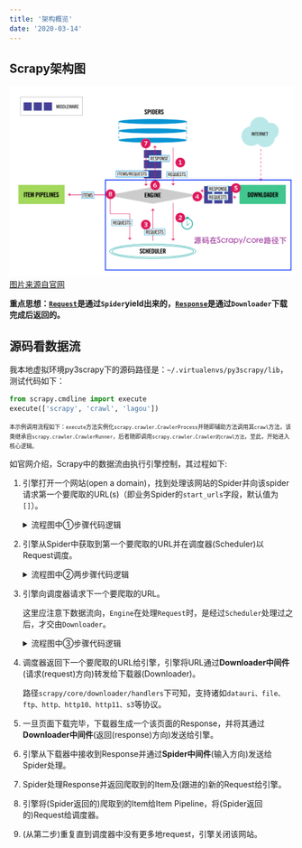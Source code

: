 ```yaml
---
title: '架构概览'
date: '2020-03-14'
---
```


## Scrapy架构图

![scrapy架构图](../../../.imgs/scrapy_architecture_02.png)
[图片来源自官网](https://docs.scrapy.org/en/latest/topics/architecture.html#)

**重点思想：[`Request`](https://docs.scrapy.org/en/latest/topics/request-response.html#request-objects)是通过`Spider`yield出来的，[`Response`](https://docs.scrapy.org/en/latest/topics/request-response.html#response-objects)是通过`Downloader`下载完成后返回的。**

## 源码看数据流

我本地虚拟环境py3scrapy下的源码路径是：`~/.virtualenvs/py3scrapy/lib`，
测试代码如下：

```py
from scrapy.cmdline import execute
execute(['scrapy', 'crawl', 'lagou'])
```

<font size=1>本示例调用流程如下：`execute`方法实例化`scrapy.crawler.CrawlerProcess`并随即辅助方法调用其`crawl`方法，该类继承自`scrapy.crawler.CrawlerRunner`，后者随即调用`scrapy.crawler.Crawler的crawl方法`，至此，开始进入核心逻辑。</font>

如官网介绍，Scrapy中的数据流由执行引擎控制，其过程如下:

1. 引擎打开一个网站(open a domain)，找到处理该网站的Spider并向该spider请求第一个要爬取的URL(s)（即业务Spider的`start_urls`字段，默认值为`[]`）。

    <details>
      <summary>流程图中①步骤代码逻辑</summary>

      ```py
      # scrapy.crawler.Crawler
      class Crawler(object):

          def crawl(self, *args, **kwargs):
              assert not self.crawling, "Crawling already taking place"
              self.crawling = True

              try:
                  self.spider = self._create_spider(*args, **kwargs)
                  self.engine = self._create_engine()
                  # 关键逻辑，通常 业务spider 会继承 Spider类，
                  # 并Override其start_requests方法，该方法也应yield Request示例
                  start_requests = iter(self.spider.start_requests())
                  yield self.engine.open_spider(self.spider, start_requests)
                  yield defer.maybeDeferred(self.engine.start)
              except Exception:
                  pass

      # scrapy.core.engine.ExecutionEngine
      class ExecutionEngine(object):

          def open_spider(self, spider, start_requests=(), close_if_idle=True):
              assert self.has_capacity(), "No free spider slot when opening %r" % \
                  spider.name
              logger.info("Spider opened", extra={'spider': spider})
              nextcall = CallLaterOnce(self._next_request, spider)
              scheduler = self.scheduler_cls.from_crawler(self.crawler)
              start_requests = yield self.scraper.spidermw.process_start_requests(start_requests, spider)
              slot = Slot(start_requests, close_if_idle, nextcall, scheduler)
              self.slot = slot
              self.spider = spider
              yield scheduler.open(spider)
              yield self.scraper.open_spider(spider)
              self.crawler.stats.open_spider(spider)
              yield self.signals.send_catch_log_deferred(signals.spider_opened, spider=spider)
              slot.nextcall.schedule()
              slot.heartbeat.start(5)

          def _next_request(self, spider):
              slot = self.slot
              if not slot:
                  return

              if self.paused:
                  return

              while not self._needs_backout(spider):
                  if not self._next_request_from_scheduler(spider):
                      break

              if slot.start_requests and not self._needs_backout(spider):
                  try:
                      request = next(slot.start_requests)
                  except StopIteration:
                      slot.start_requests = None
                  except Exception:
                      slot.start_requests = None
                      logger.error('Error while obtaining start requests',
                                  exc_info=True, extra={'spider': spider})
                  else:
                      self.crawl(request, spider)

              if self.spider_is_idle(spider) and slot.close_if_idle:
                  self._spider_idle(spider)

          def _next_request_from_scheduler(self, spider):
              slot = self.slot
              request = slot.scheduler.next_request()
              if not request:
                  return
              d = self._download(request, spider)
              d.addBoth(self._handle_downloader_output, request, spider)
              d.addErrback(lambda f: logger.info('Error while handling downloader output',
                                                exc_info=failure_to_exc_info(f),
                                                extra={'spider': spider}))
              d.addBoth(lambda _: slot.remove_request(request))
              d.addErrback(lambda f: logger.info('Error while removing request from slot',
                                                exc_info=failure_to_exc_info(f),
                                                extra={'spider': spider}))
              d.addBoth(lambda _: slot.nextcall.schedule())
              d.addErrback(lambda f: logger.info('Error while scheduling new request',
                                                exc_info=failure_to_exc_info(f),
                                                extra={'spider': spider}))
              return d

          def crawl(self, request, spider):
              assert spider in self.open_spiders, \
                  "Spider %r not opened when crawling: %s" % (spider.name, request)
              self.schedule(request, spider)
              self.slot.nextcall.schedule()
      ```

      > 先来关注下`scrapy.core.engine.ExecutionEngine`逻辑

      `_next_request`函数体内调用，流程进入`self._next_request_from_scheduler`，首次时如下：
      ![_next_request_from_scheduler首次进入](../../../.imgs/scrapy_system_init_request_01.png)
      因为此时并无Request，随后`_next_request`函数体内执行`request = next(slot.start_requests)`，
      这也是`Spider.start_requests方法`要`yield Request`的原因，
      ![准备进入schedule逻辑](../../../.imgs/scrapy_system_init_request_02.png)
      取到`Request`实例，并随后进入`self.crawl(request, spider)`，执行`self.schedule(request, spider)`

    </details>

2. 引擎从Spider中获取到第一个要爬取的URL并在调度器(Scheduler)以Request调度。
    <details>
      <summary>流程图中②两步骤代码逻辑</summary>

      ```py
      # scrapy.core.engine.ExecutionEngine
      class ExecutionEngine(object):
          def schedule(self, request, spider):
              self.signals.send_catch_log(signal=signals.request_scheduled,
                      request=request, spider=spider)
              # 关键逻辑
              if not self.slot.scheduler.enqueue_request(request):
                  self.signals.send_catch_log(signal=signals.request_dropped,
                                              request=request, spider=spider)
      ```

      - enqueue（调度器使之入队）：`engine.schedule(self, request, spider)`内部调用`slot.scheduler.enqueue_request(request)`入队，即`scheduler._mqpush(request)`或`scheduler._dqpush(request)`；
      这是通过维护两个（`mqs(in-memory)` and `dqs(on-disk)`）`优先队列(priority queue instance)`来实现。

    </details>
3. 引擎向调度器请求下一个要爬取的URL。

    这里应注意下数据流向，`Engine`在处理`Request`时，是经过`Scheduler`处理过之后，才交由`Downloader`。

    <details>
      <summary>流程图中③步骤代码逻辑</summary>

      `engine.slot.nextcall.schedule()`后将重新进入`engine._next_request`逻辑。

      - dequeue：`engine._next_request_from_scheduler`内部调用`request = slot.scheduler.next_request()`，
      即`request = scheduler.mqs.pop()`。

    </details>
4. 调度器返回下一个要爬取的URL给引擎，引擎将URL通过**Downloader中间件**(请求(request)方向)转发给下载器(Downloader)。

    路径`scrapy/core/downloader/handlers`下可知，支持诸如`datauri、file、ftp、http、http10、http11、s3`等协议。
5. 一旦页面下载完毕，下载器生成一个该页面的Response，并将其通过**Downloader中间件**(返回(response)方向)发送给引擎。
6. 引擎从下载器中接收到Response并通过**Spider中间件**(输入方向)发送给Spider处理。
7. Spider处理Response并返回爬取到的Item及(跟进的)新的Request给引擎。
8. 引擎将(Spider返回的)爬取到的Item给Item Pipeline，将(Spider返回的)Request给调度器。
9. (从第二步)重复直到调度器中没有更多地request，引擎关闭该网站。
